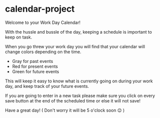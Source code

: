 # calendar-project

Welcome to your Work Day Calendar!

With the hussle and bussle of the day, keeping a schedule is important to keep on task.

When you go threw your work day you will find that your calendar will change colors depending on the time.

- Gray for past events
- Red for present events
- Green for future events

This will keep it easy to know what is currently going on during your work day, and keep track of your future events.

If you are going to enter in a new task please make sure you click on every save button at the end of the scheduled time or else it will not save!

Have a great day!
( Don't worry it will be 5 o'clock soon 😉 )
